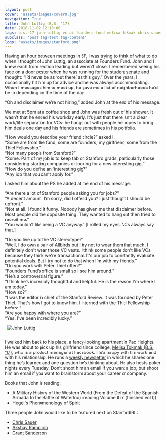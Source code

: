 ```yaml
---
layout: post
cover: 'assets/images/cover9.jpg'
navigation: True
title: John Luttig (B.S. ‘17)
date: 2018-11-02 12:18:00
tags: b.s.-17 john-luttig vc ai founders-fund melisa-tokmak chris-sauer akshay-rampuria grant-sanderson
subclass: 'post tag-test tag-content'
logo: 'assets/images/stanford.png'
---
```


Having an hour between meetings in SF, I was trying to think of what to do when I thought of John Luttig, an associate at Founders Fund. John and I knew each from section leading but weren’t close. I remembered seeing his face on a door poster when he was running for the student senate and thought: “I’d never be as ‘out there’ as this guy.” Over the years, I occasionally hit him up for advice and he was always accommodating. When I messaged him to meet up, he gave me a list of neighborhoods he’d be in depending on the time of the day. 

“Oh and disclaimer we’re not hiring,” added John at the end of his message.

We met at 5pm at a coffee shop and John was fresh out of his shower. It wasn’t that he ended his workday early. It’s just that there isn’t a clear work/life separation for VCs: he hangs out with people he hopes to bring him deals one day and his friends are sometimes in his portfolio. 

“How would you describe your friend circle?” asked I.<br>
“Some are from the fund, some are founders, my girlfriend, some from the Thiel Fellowship.”<br>
“Not many people from Stanford?”<br>
“Some. Part of my job is to keep tab on Stanford grads, particularly those considering starting companies or looking for a new interesting gig.”<br>
“How do you define an ‘interesting gig?”<br>
“Any job that you can’t apply for.”<br>

I asked him about the PS he added at the end of his message.

“Are there a lot of Stanford people asking you for jobs?”<br>
“A decent amount. I’m sorry, did I offend you? I just thought I should be upfront.”<br>
“Not at all. I found it funny. Nobody has given me that disclaimer before. Most people did the opposite thing. They wanted to hang out then tried to recruit me.”<br>
“You wouldn’t like being a VC anyway.” [I rolled my eyes. VCs always say that.]

“Do you live up to the VC stereotype?”<br>
“Well, I do own a pair of Allbirds but I try not to wear them that much. I definitely don't wear those VC vests. I think some people don't like VCs because they think we're transactional. It's our job to constantly evaluate potential deals. But I try not to do that when I’m with my friends.”<br>
“Do you work with Peter Thiel often?”<br>
“Founders Fund’s office is small so I see him around.”<br>
“He’s a controversial figure.”<br>
“I think he’s incredibly thoughtful and helpful. He is the reason I'm where I am today.”<br>
“How so?”<br>
“I was the editor in chief of the Stanford Review. It was founded by Peter Thiel. That's how I got to know him. I interned with the Thiel Fellowship before.”<br>
“Are you happy with where you are?”<br>
“Yes. I've been incredibly lucky.”<br>

<img
    alt="John Luttig"
    src="{{ site.url }}/assets/images/people/john-luttig.jpg"
    style="float: center; max-width: 35%; margin: 0 0 1em 0.5em">

I walked him back to his place, a fancy-looking apartment in Pac Heights. He was about to pick up his girlfriend since college, [Melisa Tokmak (B.S. ‘17)](https://stanfordirl.com/tag/melisa-tokmak/), who is a product manager at Facebook. He’s happy with his work and with his relationship. He runs a [weekly newsletter](https://us19.campaign-archive.com/home/?u=08307b0615c07686e2049c8ea&id=2b5966acb1) in which he shares one thing he’s learned and one question he’s thinking about. He also hosts poker nights every Tuesday. Don’t shoot him an email if you want a job, but shoot him an email if you want to brainstorm about your career or company. 

Books that John is reading:
- A Military History of the Western World (From the Defeat of the Spanish Armada to the Battle of Waterloo) (reading Volume II rn (finished vol I))
- Hegel's Phenomenology of Spirit

Three people John would like to be featured next on StanfordIRL:
- [Chris Sauer](https://stanfordirl.com/tag/chris-sauer/)
- [Akshay Rampuria](https://stanfordirl.com/tag/akshay-rampuria/)
- [Grant Sanderson](https://stanfordirl.com/tag/grant-sanderson/)
